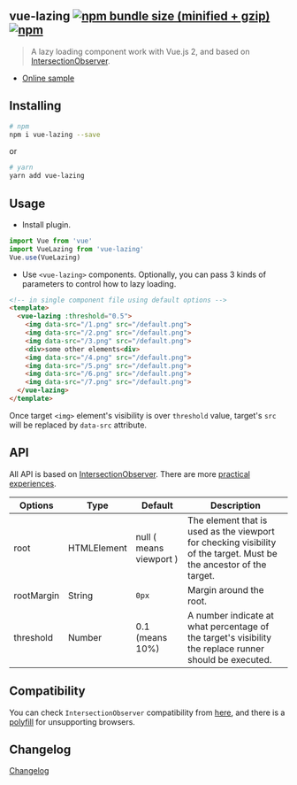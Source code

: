## vue-lazing [![npm bundle size (minified + gzip)](https://img.shields.io/bundlephobia/minzip/vue-lazing.svg?style=flat-square)](https://www.npmjs.com/package/vue-lazing) [![npm](https://img.shields.io/npm/v/vue-lazing.svg?style=flat-square)](https://www.npmjs.com/package/vue-lazing)

> A lazy loading component work with Vue.js 2, and based on [IntersectionObserver].

- [Online sample](https://lbwa.github.io/vue-lazing)

[IntersectionObserver]:https://developer.mozilla.org/en-US/docs/Web/API/Intersection_Observer_API

## Installing

```bash
# npm
npm i vue-lazing --save
```

or

```bash
# yarn
yarn add vue-lazing
```

## Usage

- Install plugin.

```js
import Vue from 'vue'
import VueLazing from 'vue-lazing'
Vue.use(VueLazing)
```

- Use `<vue-lazing>` components. Optionally, you can pass 3 kinds of parameters to control how to lazy loading.

```html
<!-- in single component file using default options -->
<template>
  <vue-lazing :threshold="0.5">
    <img data-src="/1.png" src="/default.png">
    <img data-src="/2.png" src="/default.png">
    <img data-src="/3.png" src="/default.png">
    <div>some other elements<div>
    <img data-src="/4.png" src="/default.png">
    <img data-src="/5.png" src="/default.png">
    <img data-src="/6.png" src="/default.png">
    <img data-src="/7.png" src="/default.png">
  </vue-lazing>
</template>
```

Once target `<img>` element's visibility is over `threshold` value, target's `src` will be replaced by `data-src` attribute.

## API

All API is based on [IntersectionObserver]. There are more [practical experiences].

| Options | Type | Default | Description |
| ------- | ---- | ------- | ----------- |
| root | HTMLElement | null ( means viewport ) | The element that is used as the viewport for checking visibility of the target. Must be the ancestor of the target. |
| rootMargin | String | `0px` | Margin around the root. |
| threshold | Number | 0.1 (means 10%) | A number indicate at what percentage of the target's visibility the replace runner should be executed. |

[practical experiences]:https://developers.google.com/web/updates/2016/04/intersectionobserver

## Compatibility

You can check `IntersectionObserver` compatibility from [here], and there is a [polyfill] for unsupporting browsers.

[here]:https://caniuse.com/#search=IntersectionObserver

[polyfill]:https://github.com/w3c/IntersectionObserver/tree/master/polyfill

## Changelog

[Changelog](./CHANGELOG.md)
